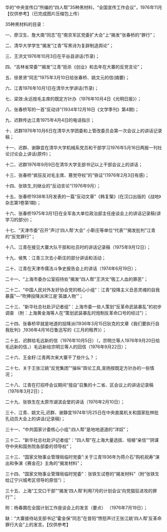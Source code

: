 华的“中央宣传口”所编的“四人帮”35种黑材料，“全国宣传工作会议”，1976年11月【仅供参考】（已完成图片压缩包上传）

35种黑材料的目录：

一、廖汉生、詹大南“同志”在“南京军区党委扩大会”上“揭发”张春桥的“罪行”；

二、清华大学学生“揭发”江青“写黑诗为复辟制造舆论”；

三、王洪文1976年10月3日在平谷县讲话(节录)；

四、“吉林省常委”“揭发”江青“扼杀《创业》和去年在大寨的反党言论”；

五、徐景贤“同志”1975年3月10日给张春桥、姚文元的信(摘要)；

六、江青1976年10月1日在清华大学讲话(节录)；

七、梁效:永远按毛主席的既定方针办（1976年10月4日《光明日报》）；

八、张春桥写的一首“反动诗”(1934年12月16日《文学季刊》第4期)；

九、迟群传达江青1975年4月4日的电话指示；

十、迟群1976年10月6日在清华大学团委和上管改委员会第一次会议上的讲话记录稿；

十一、迟群、谢静宜在清华大学机械系党员和干部学习1976年5月16日两报一刊社论讨论会上讲话(原件)；

十二、迟群1976年9月9日在清华大学支部书记以上干部会议上的讲话；

十三、张春桥“疯狂反对毛主席、篡党夺权”的“铁证”(1976年2月3日有感)；

十四、张铁生,刘继业的“反动言论”(1976年9月）；

十五、张春桥1938年3月发表的一篇“反动文章”《韩复榘》(在汉口出版的《战地》杂志第1卷第1期)；

十六、张春桥1975年3月1日在全军各大单位政治部主任座谈会上的讲话记录稿(讲学习的部分)；

十七、“天津市委”召开“声讨‘四人帮’大会” 小靳庄等单位“代表”“揭发批判”江青的“反党罪行”；

十八、江青在接见大寨大队干部和社员时的讲话记录稿（1975年9月12日）；

十九、侯隽：江青三次去小靳庄的部分讲话和活动；

二十、江青在天津市儒法斗争史报告会上的讲话（1974年6月19日）；

二十一、“上海市委办公室招待处”揭发“四人帮”王洪文“吸工人血的罪恶”；

二十二、“中国人民对外友好协会党的核心小组”：江青“投降主义丑恶灵魂的自我暴露”—“吹捧投降派宋江是‘英雄人物’”；

二十三、“新华社总社赴沪记者组”：上海市委一些人策划“反革命武装暴乱”的初步调查 （附：上海黄金海等人在“策划武装暴乱时炮制反革命口号的经过”）；

二十四、张春桥早就是地道的投降派(1936年3月15日狄克的文章《我们要执行自我批判》,1936年4月16日鲁迅写的《三月的租界》）；

二十五、迟群给毛远新的信（1976年10月5日）（，宗明兰等人1976年9月20日给毛远新的信，）毛远新给宗明兰等人的回信（1976年9月22日）；

二十六、王金籽:江青两次来大寨干了些什么？；

二十七、关于王张江姚“反党集团”“操纵”舆论工具,宣扬按既定方针办的一些情况；

二十八、江青在打招呼会议期间“擅自”召集的十二省、区会议上的讲话记录稿（1976年3月2日）；

二十九、张铁生在太原市湖滨会堂的讲话（1976年2月10日）；

三十、江青、姚文元,迟群、谢静宜1974年1月25日在中央直属机关和国家批林批孔动员大会上的讲话(记录稿)；

三十一、“中共国家计委核心小组”:四人帮”是地地道道的“洋奴”；

三十二、“新华社总社赴沪记者组”：“四人帮”在上海大量选拔、培植“亲信”“阴谋夺中央和国务院各部委的领导权”；

三十三、“国家文物事业管理局临时党委”:关于江青1936年为蒋介石“购机祝寿”演出和争演《赛金花》主角的“揭发材料”；

三十四、“国家文物事业管理局临时党委”：张铁生试卷的“揭发材料”（附“张铁生给辽宁兴城考区领导的原信”）；

三十五、上海“工交口干部”“揭发‘四人帮’利用7月的计划会议‘向党猖狂进攻的罪行’”；

附：杨春圃在全国计划工作座谈会上的发言（要点） （1976年7月19日）；

缺：“大寨接待站支部书记”霍金保“同志”在昔阳“愤怒声讨王张江姚‘四人帮’反革命罪行大会”上的发言。【仅供参考】

